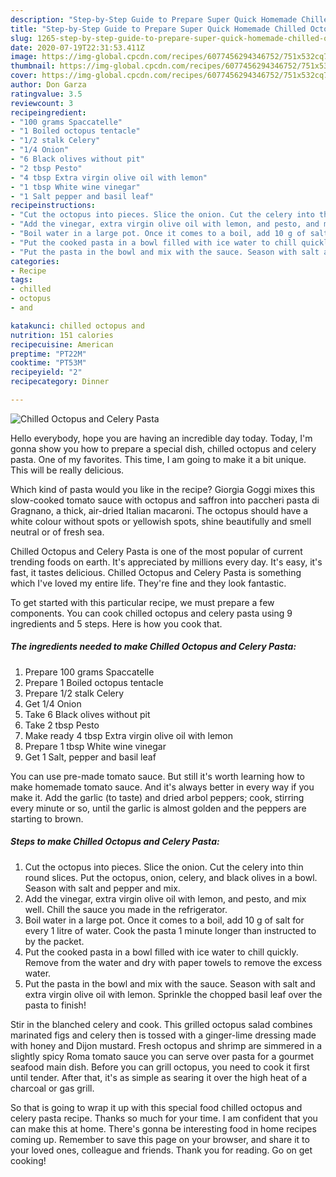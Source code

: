 ```yaml
---
description: "Step-by-Step Guide to Prepare Super Quick Homemade Chilled Octopus and Celery Pasta"
title: "Step-by-Step Guide to Prepare Super Quick Homemade Chilled Octopus and Celery Pasta"
slug: 1265-step-by-step-guide-to-prepare-super-quick-homemade-chilled-octopus-and-celery-pasta
date: 2020-07-19T22:31:53.411Z
image: https://img-global.cpcdn.com/recipes/6077456294346752/751x532cq70/chilled-octopus-and-celery-pasta-recipe-main-photo.jpg
thumbnail: https://img-global.cpcdn.com/recipes/6077456294346752/751x532cq70/chilled-octopus-and-celery-pasta-recipe-main-photo.jpg
cover: https://img-global.cpcdn.com/recipes/6077456294346752/751x532cq70/chilled-octopus-and-celery-pasta-recipe-main-photo.jpg
author: Don Garza
ratingvalue: 3.5
reviewcount: 3
recipeingredient:
- "100 grams Spaccatelle"
- "1 Boiled octopus tentacle"
- "1/2 stalk Celery"
- "1/4 Onion"
- "6 Black olives without pit"
- "2 tbsp Pesto"
- "4 tbsp Extra virgin olive oil with lemon"
- "1 tbsp White wine vinegar"
- "1 Salt pepper and basil leaf"
recipeinstructions:
- "Cut the octopus into pieces. Slice the onion. Cut the celery into thin round slices. Put the octopus, onion, celery, and black olives in a bowl. Season with salt and pepper and mix."
- "Add the vinegar, extra virgin olive oil with lemon, and pesto, and mix well. Chill the sauce you made in the refrigerator."
- "Boil water in a large pot. Once it comes to a boil, add 10 g of salt for every 1 litre of water. Cook the pasta 1 minute longer than instructed to by the packet."
- "Put the cooked pasta in a bowl filled with ice water to chill quickly. Remove from the water and dry with paper towels to remove the excess water."
- "Put the pasta in the bowl and mix with the sauce. Season with salt and extra virgin olive oil with lemon. Sprinkle the chopped basil leaf over the pasta to finish!"
categories:
- Recipe
tags:
- chilled
- octopus
- and

katakunci: chilled octopus and 
nutrition: 151 calories
recipecuisine: American
preptime: "PT22M"
cooktime: "PT53M"
recipeyield: "2"
recipecategory: Dinner

---
```



![Chilled Octopus and Celery Pasta](https://img-global.cpcdn.com/recipes/6077456294346752/751x532cq70/chilled-octopus-and-celery-pasta-recipe-main-photo.jpg)

Hello everybody, hope you are having an incredible day today. Today, I'm gonna show you how to prepare a special dish, chilled octopus and celery pasta. One of my favorites. This time, I am going to make it a bit unique. This will be really delicious.

Which kind of pasta would you like in the recipe? Giorgia Goggi mixes this slow-cooked tomato sauce with octopus and saffron into paccheri pasta di Gragnano, a thick, air-dried Italian macaroni. The octopus should have a white colour without spots or yellowish spots, shine beautifully and smell neutral or of fresh sea.

Chilled Octopus and Celery Pasta is one of the most popular of current trending foods on earth. It's appreciated by millions every day. It's easy, it's fast, it tastes delicious. Chilled Octopus and Celery Pasta is something which I've loved my entire life. They're fine and they look fantastic.


To get started with this particular recipe, we must prepare a few components. You can cook chilled octopus and celery pasta using 9 ingredients and 5 steps. Here is how you cook that.

<!--inarticleads1-->

##### The ingredients needed to make Chilled Octopus and Celery Pasta:

1. Prepare 100 grams Spaccatelle
1. Prepare 1 Boiled octopus tentacle
1. Prepare 1/2 stalk Celery
1. Get 1/4 Onion
1. Take 6 Black olives without pit
1. Take 2 tbsp Pesto
1. Make ready 4 tbsp Extra virgin olive oil with lemon
1. Prepare 1 tbsp White wine vinegar
1. Get 1 Salt, pepper and basil leaf


You can use pre-made tomato sauce. But still it&#39;s worth learning how to make homemade tomato sauce. And it&#39;s always better in every way if you make it. Add the garlic (to taste) and dried arbol peppers; cook, stirring every minute or so, until the garlic is almost golden and the peppers are starting to brown. 

<!--inarticleads2-->

##### Steps to make Chilled Octopus and Celery Pasta:

1. Cut the octopus into pieces. Slice the onion. Cut the celery into thin round slices. Put the octopus, onion, celery, and black olives in a bowl. Season with salt and pepper and mix.
1. Add the vinegar, extra virgin olive oil with lemon, and pesto, and mix well. Chill the sauce you made in the refrigerator.
1. Boil water in a large pot. Once it comes to a boil, add 10 g of salt for every 1 litre of water. Cook the pasta 1 minute longer than instructed to by the packet.
1. Put the cooked pasta in a bowl filled with ice water to chill quickly. Remove from the water and dry with paper towels to remove the excess water.
1. Put the pasta in the bowl and mix with the sauce. Season with salt and extra virgin olive oil with lemon. Sprinkle the chopped basil leaf over the pasta to finish!


Stir in the blanched celery and cook. This grilled octopus salad combines marinated figs and celery then is tossed with a ginger-lime dressing made with honey and Dijon mustard. Fresh octopus and shrimp are simmered in a slightly spicy Roma tomato sauce you can serve over pasta for a gourmet seafood main dish. Before you can grill octopus, you need to cook it first until tender. After that, it&#39;s as simple as searing it over the high heat of a charcoal or gas grill. 

So that is going to wrap it up with this special food chilled octopus and celery pasta recipe. Thanks so much for your time. I am confident that you can make this at home. There's gonna be interesting food in home recipes coming up. Remember to save this page on your browser, and share it to your loved ones, colleague and friends. Thank you for reading. Go on get cooking!
